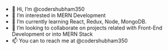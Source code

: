 - 👋 Hi, I’m @codershubham350
- 👀 I’m interested in MERN Development
- 🌱 I’m currently learning React, Redux, Node, MongoDB.
- 💞️ I’m looking to collaborate on projects related with Front-End Development or into MERN Stack
- 📫 You can to reach me at @codershubham350

<!---
codershubham350/codershubham350 is a ✨ special ✨ repository because its `README.md` (this file) appears on your GitHub profile.
You can click the Preview link to take a look at your changes.
--->
